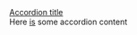 <section class="au-accordion">
  <a href="#accordion-default" class="au-accordion__title js-au-accordion" aria-controls="accordion-default" aria-expanded="true" aria-selected="true" onclick="return AU.accordion.Toggle( this )">Accordion title</a>

  <div class="au-accordion__body" id="accordion-default">
    <div class="au-accordion__body-wrapper">
      Here <a href="#url">is</a> some accordion content
    </div>
  </div>
</section>
